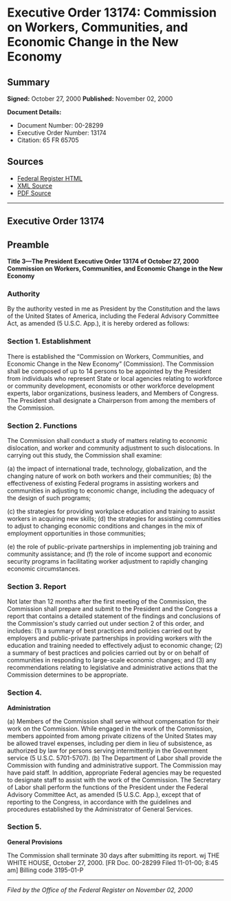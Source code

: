 # Executive Order 13174: Commission on Workers, Communities, and Economic Change in the New Economy

## Summary

**Signed:** October 27, 2000
**Published:** November 02, 2000

**Document Details:**
- Document Number: 00-28299
- Executive Order Number: 13174
- Citation: 65 FR 65705

## Sources
- [Federal Register HTML](https://www.federalregister.gov/documents/2000/11/02/00-28299/commission-on-workers-communities-and-economic-change-in-the-new-economy)
- [XML Source](https://www.federalregister.gov/documents/full_text/xml/2000/11/02/00-28299.xml)
- [PDF Source](https://www.govinfo.gov/content/pkg/FR-2000-11-02/pdf/00-28299.pdf)

---

## Executive Order 13174

## Preamble

**Title 3—The President**
**Executive Order 13174 of October 27, 2000**
**Commission on Workers, Communities, and Economic Change in the New Economy**

### Authority

By the authority vested in me as President by the Constitution and the laws of the United States of America, including the Federal Advisory Committee Act, as amended (5 U.S.C. App.), it is hereby ordered as follows:
### Section 1. Establishment

There is established the “Commission on Workers, Communities, and Economic Change in the New Economy” (Commission). The Commission shall be composed of up to 14 persons to be appointed by the President from individuals who represent State or local agencies relating to workforce or community development, economists or other workforce development experts, labor organizations, business leaders, and Members of Congress. The President shall designate a Chairperson from among the members of the Commission.

### Section 2. Functions

The Commission shall conduct a study of matters relating to economic dislocation, and worker and community adjustment to such dislocations. In carrying out this study, the Commission shall examine:

(a) the impact of international trade, technology, globalization, and the changing nature of work on both workers and their communities;
(b) the effectiveness of existing Federal programs in assisting workers and communities in adjusting to economic change, including the adequacy of the design of such programs;

(c) the strategies for providing workplace education and training to assist workers in acquiring new skills;
(d) the strategies for assisting communities to adjust to changing economic conditions and changes in the mix of employment opportunities in those communities;

(e) the role of public-private partnerships in implementing job training and community assistance; and
(f) the role of income support and economic security programs in facilitating worker adjustment to rapidly changing economic circumstances.

### Section 3. Report

Not later than 12 months after the first meeting of the Commission, the Commission shall prepare and submit to the President and the Congress a report that contains a detailed statement of the findings and conclusions of the Commission's study carried out under section 2 of this order, and includes:
    (1) a summary of best practices and policies carried out by employers and public-private partnerships in providing workers with the education and training needed to effectively adjust to economic change;
    (2) a summary of best practices and policies carried out by or on behalf of communities in responding to large-scale economic changes; and
    (3) any recommendations relating to legislative and administrative actions that the Commission determines to be appropriate.
### Section 4.

**Administration**

(a) Members of the Commission shall serve without compensation for their work on the Commission. While engaged in the work of the Commission, members appointed from among private citizens of the United States may be allowed travel expenses, including per diem in lieu of subsistence, as authorized by law for persons serving intermittently in the Government service (5 U.S.C. 5701-5707).
(b) The Department of Labor shall provide the Commission with funding and administrative support. The Commission may have paid staff. In addition, appropriate Federal agencies may be requested to designate staff to assist with the work of the Commission. The Secretary of Labor shall perform the functions of the President under the Federal Advisory Committee Act, as amended (5 U.S.C. App.), except that of reporting to the Congress, in accordance with the guidelines and procedures established by the Administrator of General Services.

### Section 5.

**General Provisions**

The Commission shall terminate 30 days after submitting its report.
wj
THE WHITE HOUSE,
October 27, 2000.
[FR Doc. 00-28299
Filed 11-01-00; 8:45 am]
Billing code 3195-01-P

---

*Filed by the Office of the Federal Register on November 02, 2000*
